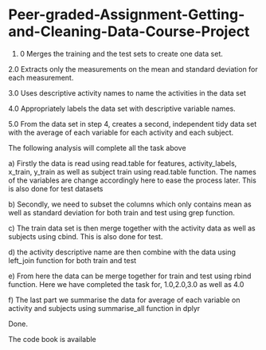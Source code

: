 # Peer-graded-Assignment-Getting-and-Cleaning-Data-Course-Project

1. 0 Merges the training and the test sets to create one data set.

2.0 Extracts only the measurements on the mean and standard deviation for each measurement.


3.0 Uses descriptive activity names to name the activities in the data set


4.0 Appropriately labels the data set with descriptive variable names.


5.0 From the data set in step 4, creates a second, independent tidy data set with the average of each variable for each activity and each subject.

The following analysis will complete all the task above

a) Firstly the data is read using read.table for features, activity_labels, x_train, y_train as well as subject train using read.table function. The names of the variables are change accordingly here to ease the process later. This is also done for test datasets

b) Secondly, we need to subset the columns which only contains mean as well as standard deviation for both train and test using grep function. 

c) The train data set is then merge together with the activity data as well as subjects using cbind. This is also done for test.

d) the activity descriptive name are then combine with the data using left_join function for both train and test

e) From here the data can be merge together for train and test using rbind function. Here we have completed the task for, 1.0,2.0,3.0 as well as 4.0

f) The last part we summarise the data for average of each variable on activity and subjects using summarise_all function in dplyr

Done.

The code book is available
